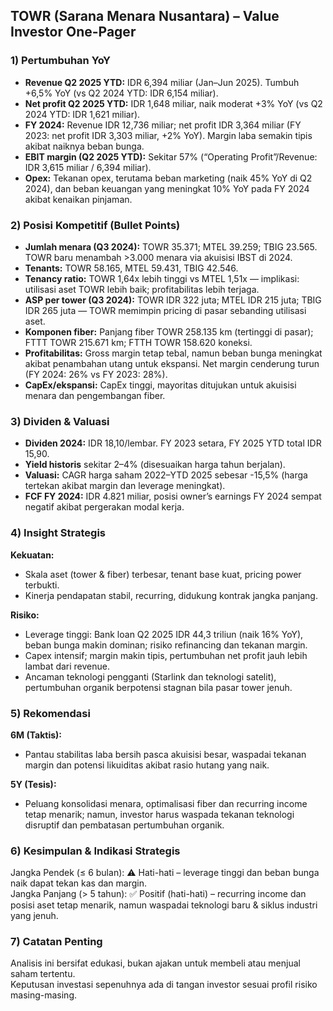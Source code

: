 ## TOWR (Sarana Menara Nusantara) – Value Investor One-Pager

### 1) Pertumbuhan YoY
- **Revenue Q2 2025 YTD:** IDR 6,394 miliar (Jan–Jun 2025). Tumbuh +6,5% YoY (vs Q2 2024 YTD: IDR 6,154 miliar).
- **Net profit Q2 2025 YTD:** IDR 1,648 miliar, naik moderat +3% YoY (vs Q2 2024 YTD: IDR 1,621 miliar).
- **FY 2024:** Revenue IDR 12,736 miliar; net profit IDR 3,364 miliar (FY 2023: net profit IDR 3,303 miliar, +2% YoY). Margin laba semakin tipis akibat naiknya beban bunga.
- **EBIT margin (Q2 2025 YTD):** Sekitar 57% (“Operating Profit”/Revenue: IDR 3,615 miliar / 6,394 miliar).
- **Opex:** Tekanan opex, terutama beban marketing (naik 45% YoY di Q2 2024), dan beban keuangan yang meningkat 10% YoY pada FY 2024 akibat kenaikan pinjaman.

### 2) Posisi Kompetitif (Bullet Points)
- **Jumlah menara (Q3 2024):** TOWR 35.371; MTEL 39.259; TBIG 23.565. TOWR baru menambah >3.000 menara via akuisisi IBST di 2024.
- **Tenants:** TOWR 58.165, MTEL 59.431, TBIG 42.546.
- **Tenancy ratio:** TOWR 1,64x lebih tinggi vs MTEL 1,51x — implikasi: utilisasi aset TOWR lebih baik; profitabilitas lebih terjaga.
- **ASP per tower (Q3 2024):** TOWR IDR 322 juta; MTEL IDR 215 juta; TBIG IDR 265 juta — TOWR memimpin pricing di pasar sebanding utilisasi aset.
- **Komponen fiber:** Panjang fiber TOWR 258.135 km (tertinggi di pasar); FTTT TOWR 215.671 km; FTTH TOWR 158.620 koneksi.
- **Profitabilitas:** Gross margin tetap tebal, namun beban bunga meningkat akibat penambahan utang untuk ekspansi. Net margin cenderung turun (FY 2024: 26% vs FY 2023: 28%).
- **CapEx/ekspansi:** CapEx tinggi, mayoritas ditujukan untuk akuisisi menara dan pengembangan fiber.

### 3) Dividen & Valuasi
- **Dividen 2024:** IDR 18,10/lembar. FY 2023 setara, FY 2025 YTD total IDR 15,90.
- **Yield historis** sekitar 2–4% (disesuaikan harga tahun berjalan).
- **Valuasi:** CAGR harga saham 2022–YTD 2025 sebesar -15,5% (harga tertekan akibat margin dan leverage meningkat).
- **FCF FY 2024:** IDR 4.821 miliar, posisi owner’s earnings FY 2024 sempat negatif akibat pergerakan modal kerja.

### 4) Insight Strategis
**Kekuatan:**  
- Skala aset (tower & fiber) terbesar, tenant base kuat, pricing power terbukti.
- Kinerja pendapatan stabil, recurring, didukung kontrak jangka panjang.

**Risiko:**  
- Leverage tinggi: Bank loan Q2 2025 IDR 44,3 triliun (naik 16% YoY), beban bunga makin dominan; risiko refinancing dan tekanan margin.
- Capex intensif; margin makin tipis, pertumbuhan net profit jauh lebih lambat dari revenue.
- Ancaman teknologi pengganti (Starlink dan teknologi satelit), pertumbuhan organik berpotensi stagnan bila pasar tower jenuh.

### 5) Rekomendasi
**6M (Taktis):**  
- Pantau stabilitas laba bersih pasca akuisisi besar, waspadai tekanan margin dan potensi likuiditas akibat rasio hutang yang naik.

**5Y (Tesis):**  
- Peluang konsolidasi menara, optimalisasi fiber dan recurring income tetap menarik; namun, investor harus waspada tekanan teknologi disruptif dan pembatasan pertumbuhan organik.

### 6) Kesimpulan & Indikasi Strategis
Jangka Pendek (≤ 6 bulan): ⚠️ Hati-hati – leverage tinggi dan beban bunga naik dapat tekan kas dan margin.  
Jangka Panjang (> 5 tahun): ✅ Positif (hati-hati) – recurring income dan posisi aset tetap menarik, namun waspadai teknologi baru & siklus industri yang jenuh.

### 7) Catatan Penting
Analisis ini bersifat edukasi, bukan ajakan untuk membeli atau menjual saham tertentu.  
Keputusan investasi sepenuhnya ada di tangan investor sesuai profil risiko masing-masing.